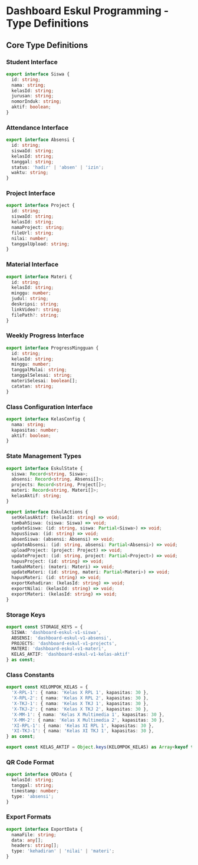 # Dashboard Eskul Programming - Type Definitions

## Core Type Definitions

### Student Interface
```typescript
export interface Siswa {
  id: string;
  nama: string;
  kelasId: string;
  jurusan: string;
  nomorInduk: string;
  aktif: boolean;
}
```

### Attendance Interface
```typescript
export interface Absensi {
  id: string;
  siswaId: string;
  kelasId: string;
  tanggal: string;
  status: 'hadir' | 'absen' | 'izin';
  waktu: string;
}
```

### Project Interface
```typescript
export interface Project {
  id: string;
  siswaId: string;
  kelasId: string;
  namaProject: string;
  fileUrl: string;
  nilai: number;
  tanggalUpload: string;
}
```

### Material Interface
```typescript
export interface Materi {
  id: string;
  kelasId: string;
  minggu: number;
  judul: string;
  deskripsi: string;
  linkVideo?: string;
  filePath?: string;
}
```

### Weekly Progress Interface
```typescript
export interface ProgressMingguan {
  id: string;
  kelasId: string;
  minggu: number;
  tanggalMulai: string;
  tanggalSelesai: string;
  materiSelesai: boolean[];
  catatan: string;
}
```

### Class Configuration Interface
```typescript
export interface KelasConfig {
  nama: string;
  kapasitas: number;
  aktif: boolean;
}
```

### State Management Types
```typescript
export interface EskulState {
  siswa: Record<string, Siswa>;
  absensi: Record<string, Absensi[]>;
  projects: Record<string, Project[]>;
  materi: Record<string, Materi[]>;
  kelasAktif: string;
}

export interface EskulActions {
  setKelasAktif: (kelasId: string) => void;
  tambahSiswa: (siswa: Siswa) => void;
  updateSiswa: (id: string, siswa: Partial<Siswa>) => void;
  hapusSiswa: (id: string) => void;
  absenSiswa: (absensi: Absensi) => void;
  updateAbsensi: (id: string, absensi: Partial<Absensi>) => void;
  uploadProject: (project: Project) => void;
  updateProject: (id: string, project: Partial<Project>) => void;
  hapusProject: (id: string) => void;
  tambahMateri: (materi: Materi) => void;
  updateMateri: (id: string, materi: Partial<Materi>) => void;
  hapusMateri: (id: string) => void;
  exportKehadiran: (kelasId: string) => void;
  exportNilai: (kelasId: string) => void;
  exportMateri: (kelasId: string) => void;
}
```

### Storage Keys
```typescript
export const STORAGE_KEYS = {
  SISWA: 'dashboard-eskul-v1-siswa',
  ABSENSI: 'dashboard-eskul-v1-absensi',
  PROJECTS: 'dashboard-eskul-v1-projects',
  MATERI: 'dashboard-eskul-v1-materi',
  KELAS_AKTIF: 'dashboard-eskul-v1-kelas-aktif'
} as const;
```

### Class Constants
```typescript
export const KELOMPOK_KELAS = {
  'X-RPL-1': { nama: 'Kelas X RPL 1', kapasitas: 30 },
  'X-RPL-2': { nama: 'Kelas X RPL 2', kapasitas: 30 },
  'X-TKJ-1': { nama: 'Kelas X TKJ 1', kapasitas: 30 },
  'X-TKJ-2': { nama: 'Kelas X TKJ 2', kapasitas: 30 },
  'X-MM-1': { nama: 'Kelas X Multimedia 1', kapasitas: 30 },
  'X-MM-2': { nama: 'Kelas X Multimedia 2', kapasitas: 30 },
  'XI-RPL-1': { nama: 'Kelas XI RPL 1', kapasitas: 30 },
  'XI-TKJ-1': { nama: 'Kelas XI TKJ 1', kapasitas: 30 },
} as const;

export const KELAS_AKTIF = Object.keys(KELOMPOK_KELAS) as Array<keyof typeof KELOMPOK_KELAS>;
```

### QR Code Format
```typescript
export interface QRData {
  kelasId: string;
  tanggal: string;
  timestamp: number;
  type: 'absensi';
}
```

### Export Formats
```typescript
export interface ExportData {
  namaFile: string;
  data: any[];
  headers: string[];
  type: 'kehadiran' | 'nilai' | 'materi';
}